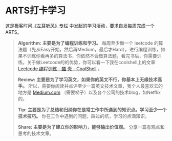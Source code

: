 # ARTS打卡学习

这是极客时间[《左耳听风》专栏](https://time.geekbang.org/column/intro/48) 中发起的学习活动，要求自发每周完成一个ARTS。

> **Algorithm: 主要是为了编程训练和学习。** 每周至少做一个 leetcode 的算法题（先从Easy开始，然后再Medium，最后才Hard）。进行编程训练，如果不训练你看再多的算法书，你依然不会做算法题，看完书后，你需要训练。关于做Leetcode的的优势，你可以看一下我在coolshell上的文章 [Leetcode 编程训练 - 酷 壳 - CoolShell](https://coolshell.cn/articles/12052.html) 。
>
> **Review: 主要是为了学习英文，如果你的英文不行，你基本上无缘技术高手。** 所以，需要你阅读并点评至少一篇英文技术文章，我个人最喜欢去的地方是 [Medium.com](https://medium.com/) （需要梯子）以及各个公司的技术blog，如Netflix的。
>
> **Tip: 主要是为了总结和归纳你在是常工作中所遇到的知识点。学习至少一个技术技巧。** 你在工作中遇到的问题，踩过的坑，学习的点滴知识。
>
> **Share: 主要是为了建立你的影响力，能够输出价值观。** 分享一篇有观点和思考的技术文章。



